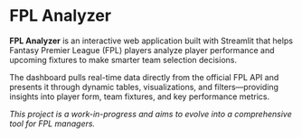 # FPL Analyzer

**FPL Analyzer** is an interactive web application built with Streamlit that helps Fantasy Premier League (FPL) players analyze player performance and upcoming fixtures to make smarter team selection decisions.

The dashboard pulls real-time data directly from the official FPL API and presents it through dynamic tables, visualizations, and filters—providing insights into player form, team fixtures, and key performance metrics.

*This project is a work-in-progress and aims to evolve into a comprehensive tool for FPL managers.*
